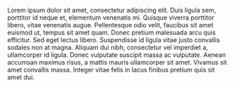 Lorem ipsum dolor sit amet, consectetur adipiscing elit. Duis ligula
sem, porttitor id neque et, elementum venenatis mi. Quisque viverra
porttitor libero, vitae venenatis augue. Pellentesque odio velit,
faucibus sit amet euismod ut, tempus sit amet quam. Donec pretium
malesuada arcu quis efficitur. Sed eget lectus libero. Suspendisse id
ligula vitae justo convallis sodales non at magna. Aliquam dui nibh,
consectetur vel imperdiet a, ullamcorper id ligula. Donec vulputate
suscipit massa ac vulputate. Aenean accumsan maximus risus, a mattis
mauris ullamcorper sit amet. Vivamus sit amet convallis massa. Integer
vitae felis in lacus finibus pretium quis sit amet dui.
